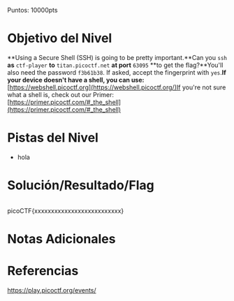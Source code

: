 Puntos: 10000pts

# Objetivo del Nivel

**Using a Secure Shell (SSH) is going to be pretty important.**Can you `ssh` **as** `ctf-player` **to** `titan.picoctf.net` **at port** `63095` **to get the flag?**You'll also need the password `f3b61b38`. If asked, accept the fingerprint with `yes`.**If your device doesn't have a shell, you can use:** [https://webshell.picoctf.org](https://webshell.picoctf.org/)If you're not sure what a shell is, check out our Primer: [https://primer.picoctf.com/#_the_shell](https://primer.picoctf.com/#_the_shell)

# Pistas del Nivel

- hola

# Solución/Resultado/Flag

```bash

```

picoCTF{xxxxxxxxxxxxxxxxxxxxxxxxxx}

# Notas Adicionales


# Referencias

https://play.picoctf.org/events/

